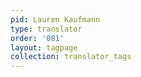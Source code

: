 ```yaml
---
pid: Lauren Kaufmann
type: translator
order: '081'
layout: tagpage
collection: translator_tags
---
```

